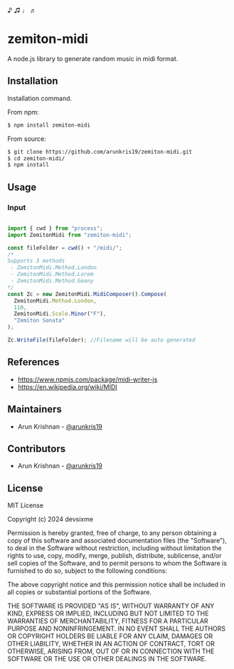 ♪ ♫ ♩ ♬

# zemiton-midi

A node.js library to generate random music in midi format.

## Installation

Installation command.

From npm:
```bash
$ npm install zemiton-midi
```

From source:
```bash
$ git clone https://github.com/arunkris19/zemiton-midi.git
$ cd zemiton-midi/
$ npm install
```

## Usage


### Input

```js

import { cwd } from "process";
import ZemitonMidi from "zemiton-midi";

const fileFolder = cwd() + "/midi/";
/*
Supports 3 methods 
 - ZemitonMidi.Method.London
 - ZemitonMidi.Method.Lorem
 - ZemitonMidi.Method.Geany
*/
const Zc = new ZemitonMidi.MidiComposer().Compose(
  ZemitonMidi.Method.London,
  110,
  ZemitonMidi.Scale.Minor("F"),
  "Zemiton Sonata"
);

Zc.WriteFile(fileFolder); //Filename will be auto generated

```
## References

  * https://www.npmjs.com/package/midi-writer-js
  * https://en.wikipedia.org/wiki/MIDI

## Maintainers

  * Arun Krishnan - [@arunkris19](https://github.com/arunkris19)

## Contributors

  * Arun Krishnan - [@arunkris19](https://github.com/arunkris19)

## License

MIT License

Copyright (c) 2024 devsixme

Permission is hereby granted, free of charge, to any person obtaining a copy
of this software and associated documentation files (the "Software"), to deal
in the Software without restriction, including without limitation the rights
to use, copy, modify, merge, publish, distribute, sublicense, and/or sell
copies of the Software, and to permit persons to whom the Software is
furnished to do so, subject to the following conditions:

The above copyright notice and this permission notice shall be included in all
copies or substantial portions of the Software.

THE SOFTWARE IS PROVIDED "AS IS", WITHOUT WARRANTY OF ANY KIND, EXPRESS OR
IMPLIED, INCLUDING BUT NOT LIMITED TO THE WARRANTIES OF MERCHANTABILITY,
FITNESS FOR A PARTICULAR PURPOSE AND NONINFRINGEMENT. IN NO EVENT SHALL THE
AUTHORS OR COPYRIGHT HOLDERS BE LIABLE FOR ANY CLAIM, DAMAGES OR OTHER
LIABILITY, WHETHER IN AN ACTION OF CONTRACT, TORT OR OTHERWISE, ARISING FROM,
OUT OF OR IN CONNECTION WITH THE SOFTWARE OR THE USE OR OTHER DEALINGS IN THE
SOFTWARE.
